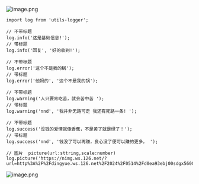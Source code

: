 
![image.png](https://p0-xtjj-private.juejin.cn/tos-cn-i-73owjymdk6/659955a981ec4554a0308ab82767f58a~tplv-73owjymdk6-jj-mark:0:0:0:0:q75.awebp?policy=eyJ2bSI6MywidWlkIjoiMTg0MzczNjg2MDQ4NzI3In0%3D&rk3s=e9ecf3d6&x-orig-authkey=f32326d3454f2ac7e96d3d06cdbb035152127018&x-orig-expires=1723102643&x-orig-sign=bzwGjcdTmKCuplsZc4SUYejSBbI%3D)

```
import log from 'utils-logger';

// 不带标题
log.info('这是基础信息!');
// 带标题
log.info('回复', '好的收到!');
 
// 不带标题
log.error('这个不是我的锅');
// 带标题
log.error('他妈的', '这个不是我的锅');
 
// 不带标题
log.warning('人只要肯吃苦，就会苦中苦 ');
// 带标题
log.warning('nnd', '我并非无路可走 我还有死路一条! ');
 
// 不带标题
log.success('没钱的爱情就像香蕉，不是黄了就是绿了！');
// 带标题
log.success('nnd', '钱没了可以再赚，良心没了便可以赚的更多。 ');

// 图片  picture(url:sttring,scale:number)
log.picture('https://nimg.ws.126.net/?url=http%3A%2F%2Fdingyue.ws.126.net%2F2024%2F0514%2Fd0ea93ebj00sdgx56001xd200u000gtg00hz00a2.jpg&thumbnail=660x2147483647&quality=80&type=jpg');

```

![image.png](https://p0-xtjj-private.juejin.cn/tos-cn-i-73owjymdk6/d40486ca39874c83ae483b6119edfc68~tplv-73owjymdk6-jj-mark:0:0:0:0:q75.awebp?policy=eyJ2bSI6MywidWlkIjoiMTg0MzczNjg2MDQ4NzI3In0%3D&rk3s=e9ecf3d6&x-orig-authkey=f32326d3454f2ac7e96d3d06cdbb035152127018&x-orig-expires=1723087614&x-orig-sign=EQYAanQip9RtwDts3MMfo%2B7gmx8%3D)
